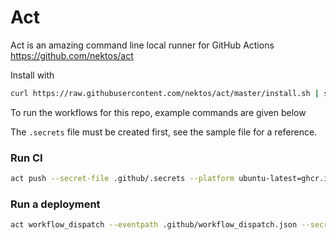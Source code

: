 # Act

Act is an amazing command line local runner for GitHub Actions  
https://github.com/nektos/act

Install with

```bash
curl https://raw.githubusercontent.com/nektos/act/master/install.sh | sudo bash
```

To run the workflows for this repo, example commands are given below

The `.secrets` file must be created first, see the sample file for a reference.

### Run CI

```bash
act push --secret-file .github/.secrets --platform ubuntu-latest=ghcr.io/benc-uk/act-runner:python
```

### Run a deployment

```bash
act workflow_dispatch --eventpath .github/workflow_dispatch.json --secret-file .github/.secrets --platform ubuntu-latest=ghcr.io/benc-uk/act-runner:python
```
